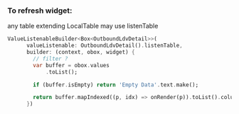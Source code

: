 
### To refresh widget:

any table extending LocalTable may use listenTable

```dart
ValueListenableBuilder<Box<OutboundLdvDetail>>(
      valueListenable: OutboundLdvDetail().listenTable,
      builder: (context, obox, widget) {
        // filter ?
        var buffer = obox.values
            .toList();

        if (buffer.isEmpty) return 'Empty Data'.text.make();

        return buffer.mapIndexed((p, idx) => onRender(p)).toList().column();
      })
```



